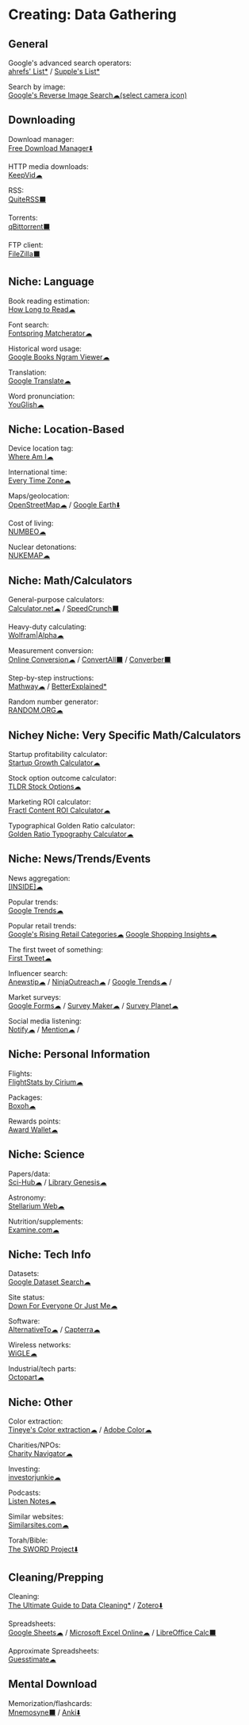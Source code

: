 # Creating: Data Gathering

## General

Google's advanced search operators:  
	[ahrefs' List*](https://supple.com.au/tools/google-advanced-search-operators/) / 
	[Supple's List*](https://ahrefs.com/blog/google-advanced-search-operators/)

Search by image:  
	[Google's Reverse Image Search☁(select camera icon)](https://images.google.com/)

## Downloading

Download manager:  
	[Free Download Manager⬇️](https://www.freedownloadmanager.org/)

HTTP media downloads:  
	[KeepVid☁](https://keepvid.com/)

RSS:  
	[QuiteRSS⬛](https://quiterss.org/)

Torrents:  
	[qBittorrent⬛](https://www.qbittorrent.org/)

FTP client:  
	[FileZilla⬛](https://filezilla-project.org/)

## Niche: Language

Book reading estimation:  
	[How Long to Read☁](https://www.howlongtoreadthis.com/)

Font search:  
	[Fontspring Matcherator☁](https://www.fontspring.com/matcherator)

Historical word usage:  
	[Google Books Ngram Viewer☁](https://books.google.com/ngrams)

Translation:  
	[Google Translate☁](https://translate.google.com/)

Word pronunciation:  
	[YouGlish☁](https://youglish.com/)

## Niche: Location-Based

Device location tag:  
	[Where Am I☁](https://ctrlq.org/maps/where/)

International time:  
	[Every Time Zone☁](https://everytimezone.com/)

Maps/geolocation:  
	[OpenStreetMap☁](https://www.openstreetmap.org/about) / 
	[Google Earth⬇️](https://www.google.com/earth/)

Cost of living:  
	[NUMBEO☁](https://www.numbeo.com/)

Nuclear detonations:  
	[NUKEMAP☁](https://nuclearsecrecy.com/nukemap/)

## Niche: Math/Calculators

General-purpose calculators:  
	[Calculator.net☁](https://www.calculator.net/) / 
	[SpeedCrunch⬛](https://speedcrunch.org/)

Heavy-duty calculating:  
	[Wolfram|Alpha☁](https://www.wolframalpha.com/)

Measurement conversion:  
	[Online Conversion☁](http://www.onlineconversion.com/) / 
	[ConvertAll⬛](http://convertall.bellz.org/) / 
	[Converber⬛](http://www.xyntec.com/converber.htm)

Step-by-step instructions:  
	[Mathway☁](https://www.mathway.com/) / 
	[BetterExplained*](https://betterexplained.com/)

Random number generator:  
	[RANDOM.ORG☁](https://www.random.org/)

## Nichey Niche: Very Specific Math/Calculators

Startup profitability calculator:  
	[Startup Growth Calculator☁](http://growth.tlb.org/#)

Stock option outcome calculator:  
	[TLDR Stock Options☁](https://tldroptions.io/)

Marketing ROI calculator:  
	[Fractl Content ROI Calculator☁](http://frac.tl/content-roi-calc/)

Typographical Golden Ratio calculator:  
	[Golden Ratio Typography Calculator☁](https://grtcalculator.com/)

## Niche: News/Trends/Events

News aggregation:  
	[[INSIDE]☁](https://inside.com/)

Popular trends:  
	[Google Trends☁](https://trends.google.com/)

Popular retail trends:  
	[Google's Rising Retail Categories☁](https://www.thinkwithgoogle.com/feature/category-trends/)
	[Google Shopping Insights☁](https://shopping.thinkwithgoogle.com/)

The first tweet of something:  
	[First Tweet☁](http://ctrlq.org/first/)

Influencer search:  
	[Anewstip☁](https://anewstip.com/) / 
	[NinjaOutreach☁](https://ninjaoutreach.com/) / 
	[Google Trends☁](https://trends.google.com/) / 

Market surveys:  
	[Google Forms☁](https://www.google.com/forms/about/) / 
	[Survey Maker☁](https://www.survey-maker.com/) / 
	[Survey Planet☁](https://surveyplanet.com/)

Social media listening:  
	[Notify☁](https://notify.ly/) / 
	[Mention☁](https://mention.com/) / 

## Niche: Personal Information

Flights:  
	[FlightStats by Cirium☁](https://www.flightstats.com)

Packages:  
	[Boxoh☁](http://www.boxoh.com/)

Rewards points:  
	[Award Wallet☁](https://awardwallet.com/)

## Niche: Science

Papers/data:  
	[Sci-Hub☁](https://sci-hub.se/) / 
	[Library Genesis☁](https://libgen.is/)

Astronomy:  
	[Stellarium Web☁](https://stellarium-web.org/)

Nutrition/supplements:  
	[Examine.com☁](https://examine.com/)

## Niche: Tech Info

Datasets:  
	[Google Dataset Search☁](https://toolbox.google.com/datasetsearch)

Site status:  
	[Down For Everyone Or Just Me☁](https://downforeveryoneorjustme.com/)

Software:  
	[AlternativeTo☁](https://alternativeto.net/) / 
	[Capterra☁](https://www.capterra.com/)

Wireless networks:  
	[WiGLE☁](https://wigle.net/)

Industrial/tech parts:  
	[Octopart☁](https://octopart.com/)

## Niche: Other

Color extraction:  
	[Tineye's Color extraction☁](https://labs.tineye.com/color/) / 
	[Adobe Color☁](https://color.adobe.com)

Charities/NPOs:  
	[Charity Navigator☁](https://www.charitynavigator.org/)

Investing:  
	[investorjunkie☁](https://investorjunkie.com/)

Podcasts:  
	[Listen Notes☁](https://www.listennotes.com/)

Similar websites:  
	[Similarsites.com☁](https://www.similarsites.com/)

Torah/Bible:  
	[The SWORD Project⬇️](https://www.crosswire.org/sword/modules/index.jsp)

## Cleaning/Prepping

Cleaning:  
	[The Ultimate Guide to Data Cleaning*](https://towardsdatascience.com/the-ultimate-guide-to-data-cleaning-3969843991d4) / 
	[Zotero⬇️](https://www.zotero.org/)

Spreadsheets:  
	[Google Sheets☁](https://sheets.google.com) / 
	[Microsoft Excel Online☁](https://office.live.com/start/Excel.aspx) / 
	[LibreOffice Calc⬛](https://www.libreoffice.org/)

Approximate Spreadsheets:  
	[Guesstimate☁](https://www.getguesstimate.com/)

## Mental Download

Memorization/flashcards:  
	[Mnemosyne⬛](https://mnemosyne-proj.org/) / 
	[Anki⬇️](https://apps.ankiweb.net/)


